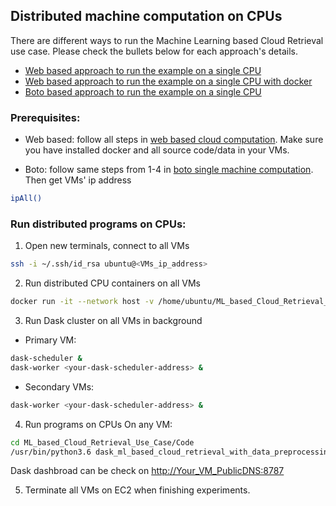 ## Distributed machine computation on CPUs
There are different ways to run the Machine Learning based Cloud Retrieval use case. Please check the bullets below for each approach's details. 

- [Web based approach to run the example on a single CPU](Web-based-CPU-example-with-script.md)
- [Web based approach to run the example on a single CPU with docker](Web-based-CPU-example-with-docker.md)
- [Boto based approach to run the example on a single CPU](Boto-based-CPU-example-without-docker.md)


### Prerequisites:
- Web based: follow all steps in [web based cloud computation](Web-based-CPU-example-with-script.md). Make sure you have installed docker and all source code/data in your VMs.

- Boto: follow same steps from 1-4 in [boto single machine computation](Boto-based-CPU-example-without-docker.md). Then get VMs' ip address
```bash
ipAll()
```

### Run distributed programs on CPUs:
1. Open new terminals, connect to all VMs
```bash
ssh -i ~/.ssh/id_rsa ubuntu@<VMs_ip_address>
```

2. Run distributed CPU containers on all VMs
```bash
docker run -it --network host -v /home/ubuntu/ML_based_Cloud_Retrieval_Use_Case:/root/ML_based_Cloud_Retrieval_Use_Case starlyxxx/dask-decision-tree-example:latest /bin/bash
```

3. Run Dask cluster on all VMs in background
- Primary VM: 
```bash
dask-scheduler & 
dask-worker <your-dask-scheduler-address> &
```

- Secondary VMs: 
```bash
dask-worker <your-dask-scheduler-address> &
```

4. Run programs on CPUs
On any VM:
```bash
cd ML_based_Cloud_Retrieval_Use_Case/Code
/usr/bin/python3.6 dask_ml_based_cloud_retrieval_with_data_preprocessing.py <your-dask-scheduler-address>
```

Dask dashbroad can be check on [http://Your_VM_PublicDNS:8787]()

5. Terminate all VMs on EC2 when finishing experiments.
